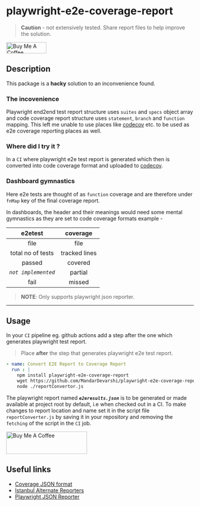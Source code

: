 # playwright-e2e-coverage-report

> **Caution** - not extensively tested. Share report files to help improve the solution.

<a href="https://www.buymeacoffee.com/mandardev" target="_blank"><img src="https://cdn.buymeacoffee.com/buttons/v2/default-red.png" alt="Buy Me A Coffee" style="height: 30px !important;width: 108px !important;" ></a>

## Description

This package is a **hacky** solution to an inconvenience found. 

### The incovenience

Playwright end2end test report structure uses `suites` and `specs` object array and code coverage report structure uses `statement`, `branch` and `function` mapping. This left me unable to use places like [codecov](https://about.codecov.io/) etc. to be used as e2e coverage reporting places as well. 

### Where did I try it ?

In a `CI` where playwright e2e test report is generated which then is converted into code coverage format and uploaded to [codecov](https://about.codecov.io/). 

### Dashboard gymnastics

Here e2e tests are thought of as `function` coverage and are therefore under `fnMap` key of the final coverage report. 

In dashboards, the header and their meanings would need some mental gymnastics as they are set to code coverage formats example -

|       e2etest       |   coverage    |
| :-----------------: | :-----------: |
|        file         |     file      |
|  total no of tests  | tracked lines |
|       passed        |    covered    |
| _`not implemented`_ |    partial    |
|        fail         |    missed     |

> **NOTE**: Only supports playwright json reporter. 

---

## Usage

In your `CI` pipeline eg. github actions add a step after the one which generates playwright test report.

> Place **after** the step that generates playwright e2e test report.

```yaml
- name: Convert E2E Report to Coverage Report
  run : |
    npm install playwright-e2e-coverage-report
    wget https://github.com/MandarDevarshi/playwright-e2e-coverage-report/blob/48ac42f9a35ee1e9575c1cf44724bfd271a58328/scripts/reportConverter.js		
    node ./reportConvertor.js
```

The playwright report named **_`e2eresults.json`_** is to be generated or made available at project root by default, i.e when checked out in a CI. To make changes to report location and name set it in the script file `reportConverter.js` by saving it in your repository and removing the `fetching` of the script in the `CI` job.

<!-- ### Step 2

1. Create `reportConverter.js` in your project's `tests/` folder or how you set it in job step in above step.
2. Add the following content to it
		
	> Check permissions

	```js
	#!/usr/bin/env node
   // Entry point for playwright e2e test report conversion
   // to a code coverage friendly format

   import fs from 'fs'
   import { createE2ECoverageReport } from 'playwright-e2e-coverage-report'

   reportConvertor();

   function reportConvertor (){
   	var data = {}
   	try {
   		// read from project root. Make changes here and in your playwright config to modify path
   		data = JSON.parse(fs.readFileSync('./e2eresults.json', 'utf8'));
   	} catch (err) {
   		console.log("error in reporting coversion", err)
   	} finally {
   		// calls playwright-e2e-report package
   		createE2ECoverageReport({ ...data })
   		console.log("==== Report Converted for Coverage ====")
   	}
   	return 0
   	}
	```

--- -->

<a href="https://www.buymeacoffee.com/mandardev" target="_blank"><img src="https://cdn.buymeacoffee.com/buttons/v2/default-red.png" alt="Buy Me A Coffee" style="height: 60px !important;width: 217px !important;" ></a>

## Useful links

- [Coverage JSON format](https://github.com/gotwarlost/istanbul/blob/master/coverage.json.md)
- [Istanbul Alternate Reporters](https://istanbul.js.org/docs/advanced/alternative-reporters/)
- [Playwright JSON Reporter](https://playwright.dev/docs/test-reporters#json-reporter)